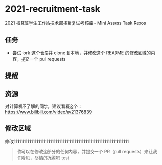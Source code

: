 # 2021-recruitment-task
2021 校易班学生工作站技术部招新复试考核库 - Mini Assess Task Repos

## 任务
- 尝试 fork 这个仓库并 clone 到本地，并修改这个 README 的修改区域的内容，提交一个 pull requests
## 提醒
## 资源
对计算机不了解的同学，建议看看这个：https://www.bilibili.com/video/av21376839
## 修改区域
修改111111111111111111111111111111111111111111111111111111111111111111

> 你可以在修改这部分的任何内容，并提交一个 PR（pull requests）来让我们看见，尽情的折腾吧
test
